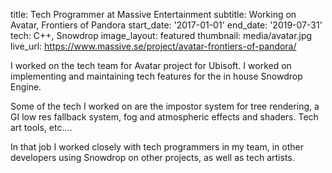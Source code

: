 title: Tech Programmer at Massive Entertainment
subtitle: Working on Avatar, Frontiers of Pandora
start_date: '2017-01-01'
end_date: '2019-07-31'
tech: C++, Snowdrop
image_layout: featured
thumbnail: media/avatar.jpg
live_url: https://www.massive.se/project/avatar-frontiers-of-pandora/

I worked on the tech team for Avatar project for Ubisoft.
I worked on implementing and maintaining tech features for the in house Snowdrop Engine.

Some of the tech I worked on are the impostor system for tree rendering, a GI low res fallback system, fog and atmospheric effects and shaders. Tech art tools, etc....

In that job I worked closely with tech programmers in my team, in other developers using Snowdrop on other projects, as well as tech artists.